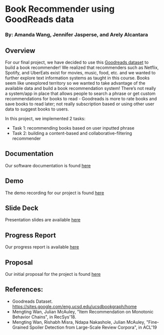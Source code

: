 # Book Recommender using GoodReads data
### By: Amanda Wang, Jennifer Jasperse, and Arely Alcantara

## Overview
For our final project, we have decided to use this [Goodreads dataset](https://sites.google.com/eng.ucsd.edu/ucsdbookgraph/home) to build a book recommender! We realized that recommenders such as Netflix, Spotify, and UberEats exist for movies, music, food, etc. and we wanted to further explore text information systems as taught in this course. Books seem like unexplored territory so we wanted to take advantage of the available data and build a book recommendation system! There’s not really a system/app in place that allows people to search a phrase or get custom recommendations for books to read - Goodreads is more to rate books and save books to read later; not really subscription based or using other user data to suggest books to users. 

In this project, we implemented 2 tasks:
- Task 1: recommending books based on user inputted phrase
- Task 2: building a content-based and collaborative-filtering recommender

## Documentation
Our software documentation is found [here](https://docs.google.com/document/d/18ok311mhjS1RMuZb-juidDjlMmGySPr03PzGxXuZ2Q0/edit?usp=sharing)

## Demo
The demo recording for our project is found [here](https://drive.google.com/folderview?id=1EGg2_3iFatuPfI6LKutHPe6t1aqjz0AY)

## Slide Deck
Presentation slides are available [here](https://docs.google.com/presentation/d/1eTJAl0RCrdrUi9TjKiG0YsY1pJIotfRzdAf-1EWKV3I/edit?usp=sharing)

## Progress Report
Our progress report is available [here](https://github.com/awang288/CourseProject/blob/main/Project%20Progress%20Report.pdf)

## Proposal
Our initial proposal for the project is found [here](https://github.com/awang288/CourseProject/blob/main/Proposal.pdf)

## References:
- Goodreads Dataset. ​​https://sites.google.com/eng.ucsd.edu/ucsdbookgraph/home 
- Mengting Wan, Julian McAuley, "Item Recommendation on Monotonic Behavior Chains", in RecSys'18.
- Mengting Wan, Rishabh Misra, Ndapa Nakashole, Julian McAuley, "Fine-Grained Spoiler Detection from Large-Scale Review Corpora", in ACL'19
